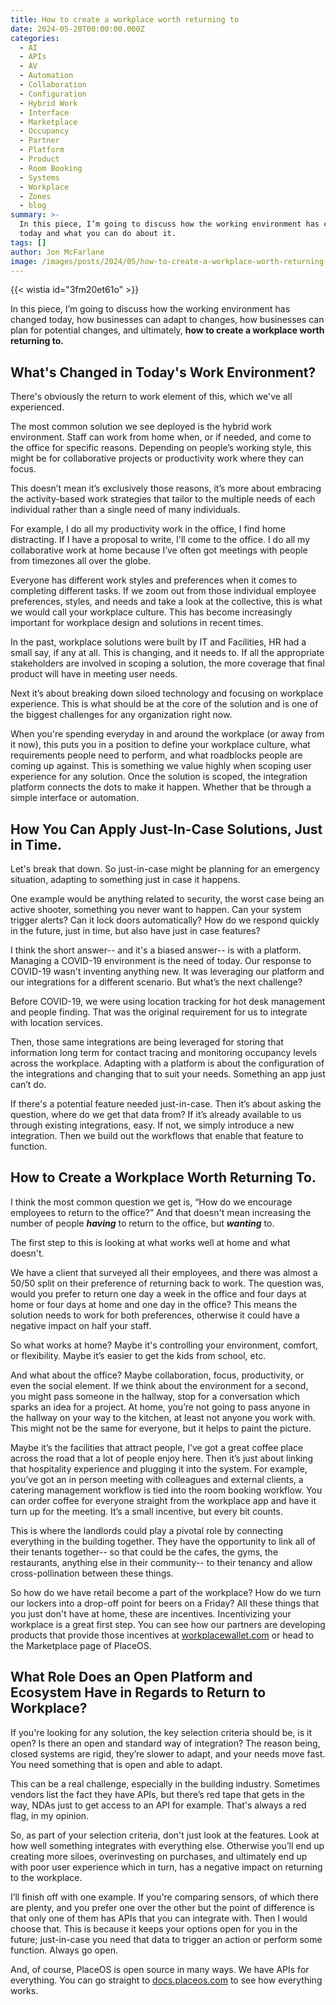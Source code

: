 ```yaml
---
title: How to create a workplace worth returning to
date: 2024-05-20T00:00:00.000Z
categories:
  - AI
  - APIs
  - AV
  - Automation
  - Collaboration
  - Configuration
  - Hybrid Work
  - Interface
  - Marketplace
  - Occupancy
  - Partner
  - Platform
  - Product
  - Room Booking
  - Systems
  - Workplace
  - Zones
  - blog
summary: >-
  In this piece, I’m going to discuss how the working environment has changed
  today and what you can do about it.
tags: []
author: Jon McFarlane
image: /images/posts/2024/05/how-to-create-a-workplace-worth-returning-to.png
---
```

{{< wistia id="3fm20et61o" >}}

In this piece, I’m going to discuss how the working environment has changed today, how businesses can adapt to changes, how businesses can plan for potential changes, and ultimately, **how to create a workplace worth returning to.** 

What's Changed in Today's Work Environment? 
--------------------------------------------

There's obviously the return to work element of this, which we've all experienced. 

The most common solution we see deployed is the hybrid work environment. Staff can work from home when, or if needed, and come to the office for specific reasons. Depending on people’s working style, this might be for collaborative projects or productivity work where they can focus.

This doesn’t mean it’s exclusively those reasons, it’s more about embracing the activity-based work strategies that tailor to the multiple needs of each individual rather than a single need of many individuals. 

For example, I do all my productivity work in the office, I find home distracting. If I have a proposal to write, I'll come to the office. I do all my collaborative work at home because I’ve often got meetings with people from timezones all over the globe. 

Everyone has different work styles and preferences when it comes to completing different tasks. If we zoom out from those individual employee preferences, styles, and needs and take a look at the collective, this is what we would call your workplace culture. This has become increasingly important for workplace design and solutions in recent times.

In the past, workplace solutions were built by IT and Facilities, HR had a small say, if any at all. This is changing, and it needs to. If all the appropriate stakeholders are involved in scoping a solution, the more coverage that final product will have in meeting user needs.

Next it’s about breaking down siloed technology and focusing on workplace experience. This is what should be at the core of the solution and is one of the biggest challenges for any organization right now. 

When you're spending everyday in and around the workplace (or away from it now), this puts you in a position to define your workplace culture, what requirements people need to perform, and what roadblocks people are coming up against. This is something we value highly when scoping user experience for any solution. Once the solution is scoped, the integration platform connects the dots to make it happen. Whether that be through a simple interface or automation.

How You Can Apply Just-In-Case Solutions, Just in Time. 
--------------------------------------------------------

Let's break that down. So just-in-case might be planning for an emergency situation, adapting to something just in case it happens. 

One example would be anything related to security, the worst case being an active shooter, something you never want to happen. Can your system trigger alerts? Can it lock doors automatically? How do we respond quickly in the future, just in time, but also have just in case features? 

I think the short answer-- and it's a biased answer-- is with a platform. Managing a COVID-19 environment is the need of today. Our response to COVID-19 wasn't inventing anything new. It was leveraging our platform and our integrations for a different scenario. But what’s the next challenge?

Before COVID-19, we were using location tracking for hot desk management and people finding. That was the original requirement for us to integrate with location services. 

Then, those same integrations are being leveraged for storing that information long term for contact tracing and monitoring occupancy levels across the workplace. Adapting with a platform is about the configuration of the integrations and changing that to suit your needs. Something an app just can’t do.

If there's a potential feature needed just-in-case. Then it’s about asking the question, where do we get that data from? If it’s already available to us through existing integrations, easy. If not, we simply introduce a new integration. Then we build out the workflows that enable that feature to function.

How to Create a Workplace Worth Returning To.
---------------------------------------------

I think the most common question we get is, “How do we encourage employees to return to the office?” And that doesn't mean increasing the number of people **_having_** to return to the office, but **_wanting_** to. 

The first step to this is looking at what works well at home and what doesn't. 

We have a client that surveyed all their employees, and there was almost a 50/50 split on their preference of returning back to work. The question was, would you prefer to return one day a week in the office and four days at home or four days at home and one day in the office? This means the solution needs to work for both preferences, otherwise it could have a negative impact on half your staff.

So what works at home? Maybe it's controlling your environment, comfort, or flexibility. Maybe it’s easier to get the kids from school, etc.

And what about the office? Maybe collaboration, focus, productivity, or even the social element. If we think about the environment for a second, you might pass someone in the hallway, stop for a conversation which sparks an idea for a project. At home, you’re not going to pass anyone in the hallway on your way to the kitchen, at least not anyone you work with. This might not be the same for everyone, but it helps to paint the picture. 

Maybe it’s the facilities that attract people, I’ve got a great coffee place across the road that a lot of people enjoy here. Then it’s just about linking that hospitality experience and plugging it into the system. For example, you’ve got an in person meeting with colleagues and external clients, a catering management workflow is tied into the room booking workflow. You can order coffee for everyone straight from the workplace app and have it turn up for the meeting. It’s a small incentive, but every bit counts. 

This is where the landlords could play a pivotal role by connecting everything in the building together. They have the opportunity to link all of their tenants together-- so that could be the cafes, the gyms, the restaurants, anything else in their community-- to their tenancy and allow cross-pollination between these things. 

So how do we have retail become a part of the workplace? How do we turn our lockers into a drop-off point for beers on a Friday? All these things that you just don't have at home, these are incentives. Incentivizing your workplace is a great first step. You can see how our partners are developing products that provide those incentives at [workplacewallet.com](https://workplacewallet.com) or head to the Marketplace page of PlaceOS.

What Role Does an Open Platform and Ecosystem Have in Regards to Return to Workplace? 
--------------------------------------------------------------------------------------

If you're looking for any solution, the key selection criteria should be, is it open? Is there an open and standard way of integration? The reason being, closed systems are rigid, they’re slower to adapt, and your needs move fast. You need something that is open and able to adapt.

This can be a real challenge, especially in the building industry. Sometimes vendors list the fact they have APIs, but there’s red tape that gets in the way, NDAs just to get access to an API for example. That's always a red flag, in my opinion. 

So, as part of your selection criteria, don't just look at the features. Look at how well something integrates with everything else. Otherwise you’ll end up creating more siloes, overinvesting on purchases, and ultimately end up with poor user experience which in turn, has a negative impact on returning to the workplace. 

I’ll finish off with one example. If you're comparing sensors, of which there are plenty, and you prefer one over the other but the point of difference is that only one of them has APIs that you can integrate with. Then I would choose that. This is because it keeps your options open for you in the future; just-in-case you need that data to trigger an action or perform some function. Always go open.

And, of course, PlaceOS is open source in many ways. We have APIs for everything. You can go straight to [docs.placeos.com](https://docs.placeos.com/) to see how everything works.
